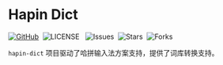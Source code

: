 # Hapin Dict

[![GitHub](https://img.shields.io/badge/GtHub-hapin--dict-lightgrey)](https://github.com/ha-pin/hapin-dict)&nbsp;
![LICENSE](https://img.shields.io/github/license/ha-pin/hapin-dict) &nbsp;
![Issues](https://img.shields.io/github/issues/ha-pin/hapin-dict)&nbsp;
![Stars](https://img.shields.io/github/stars/ha-pin/hapin-dict)&nbsp;
![Forks](https://img.shields.io/github/forks/ha-pin/hapin-dict)

`hapin-dict` 项目驱动了哈拼输入法方案支持，提供了词库转换支持。
